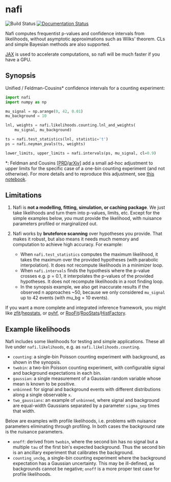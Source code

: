 nafi
=====


![Build Status](https://github.com/JelleAalbers/nafi/actions/workflows/pytest.yml/badge.svg)
[![Documentation Status](https://readthedocs.org/projects/nafi/badge/?version=latest)](https://nafi.readthedocs.io/en/latest/?badge=latest)

Nafi computes frequentist p-values and confidence intervals from likelihoods, without asymptotic approximations such as Wilks' theorem.
CLs and simple Bayesian methods are also supported.

[JAX](https://github.com/google/jax) is used to accelerate computations, so nafi will be much faster if you have a GPU.

Synopsis
---------

Unified / Feldman-Cousins* confidence intervals for a counting experiment:

```python
import nafi
import numpy as np

mu_signal = np.arange(0, 42, 0.01)
mu_background = 10

lnl, weights = nafi.likelihoods.counting.lnl_and_weights(
    mu_signal, mu_background)

ts = nafi.test_statistics(lnl, statistic='t')
ps = nafi.neyman_pvals(ts, weights)

lower_limits, upper_limits = nafi.intervals(ps, mu_signal, cl=0.9)
```

*: Feldman and Cousins [[PRD](https://journals.aps.org/prd/abstract/10.1103/PhysRevD.57.3873)/[arXiv](https://arxiv.org/abs/physics/9711021)] add a small ad-hoc adjustment to upper limits for the specific case of a one-bin counting experiment (and not otherwise). For more details and to reproduce this adjustment, see [this notebook](https://github.com/JelleAalbers/nafi/blob/main/notebooks/feldman_cousins.ipynb).



Limitations
------------

  1. Nafi is **not a modelling, fitting, simulation, or caching package**. We just take likelihoods and turn them into p-values, limits, etc. Except for the simple examples below, _you_ must provide the likelihood, with nuisance parameters profiled or marginalized out.

  2. Nafi works by **bruteforce scanning** over hypotheses you provide. That makes it robust, but also means it needs much memory and computation to achieve high accuracy. For example:

      * When `nafi.test_statistics` computes the maximum likelihood, it takes the maximum over the provided hypotheses (with parabolic interpolation). It does not recompute likelihoods in a minimizer loop.
      * When `nafi.intervals` finds the hypothesis where the p-value crosses e.g. p = 0.1, it interpolates the p-values of the provided hypotheses. It does not recompute likelihoods in a root finding loop.
      * In the synopsis example, we also get inaccurate results if the observed n approaches ~50, because we only considered ``mu_signal`` up to 42 events (with mu_bg = 10 events).

If you want a more complete and integrated inference framework, you might like [zfit](https://github.com/zfit/zfit)/[hepstats](https://github.com/scikit-hep/hepstats), or [pyhf](https://github.com/scikit-hep/pyhf), or [RooFit](https://root.cern/manual/roofit/)/[RooStats](https://twiki.cern.ch/twiki/bin/view/RooStats/WebHome)/[HistFactory](https://twiki.cern.ch/twiki/bin/view/RooStats/HistFactory).


Example likelihoods
-------------------
Nafi includes some likelihoods for testing and simple applications. These all live under `nafi.likelihoods`, e.g. as `nafi.likelihoods.counting`.

* `counting`: a single-bin Poisson counting experiment with background, as shown in the synopsis.
* `twobin`: a two-bin Poisson counting experiment, with configurable signal and background expectations in each bin.
* `gaussian`: a single measurement of a Gaussian random variable whose mean is known to be positive.
* `unbinned`: for signal and background events with different distributions along a single observable `x`.
* `two_gaussians`: an example of `unbinned`, where signal and background are equal-width Gaussians separated by a parameter `sigma_sep` times that width.

Below are examples with profile likelihoods, i.e. problems with nuisance parameters eliminating through profiling. In both cases the background rate is the nuisance parameters.

* `onoff`: derived from `twobin`, where the second bin has no signal but a multiple `tau` of the first bin's expected background. Thus the second bin is an ancillary experiment that calibrates the background.
* `counting_uncbg`, a single-bin counting experiment where the background expectation has a Gaussian uncertainty. This may be ill-defined, as backgrounds cannot be negative; `onoff` is a more proper test case for profile likelihoods.
